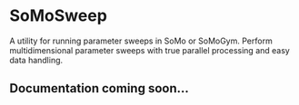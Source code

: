 # SoMoSweep
A utility for running parameter sweeps in SoMo or SoMoGym. Perform multidimensional parameter sweeps with true parallel processing and easy data handling.

## Documentation coming soon...